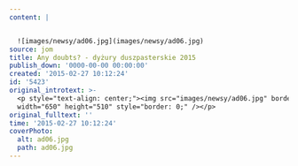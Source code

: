 ```yaml
---
content: |


  ![images/newsy/ad06.jpg](images/newsy/ad06.jpg)
source: jom
title: Any doubts? - dyżury duszpasterskie 2015
publish_down: '0000-00-00 00:00:00'
created: '2015-02-27 10:12:24'
id: '5423'
original_introtext: >-
  <p style="text-align: center;"><img src="images/newsy/ad06.jpg" border="0"
  width="650" height="510" style="border: 0;" /></p>
original_fulltext: ''
time: '2015-02-27 10:12:24'
coverPhoto:
  alt: ad06.jpg
  path: ad06.jpg
---
```

<!--{{json:{"created_date":"2015-02-27 10:12:24","publish_down":"0000-00-00 00:00:00","id":"5423"}}}-->